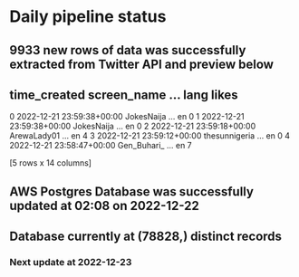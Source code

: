 # Daily pipeline status
## 9933 new rows of data was successfully extracted from Twitter API and preview below
##                time_created    screen_name  ... lang likes
0 2022-12-21 23:59:38+00:00     JokesNaija  ...   en     0
1 2022-12-21 23:59:38+00:00     JokesNaija  ...   en     0
2 2022-12-21 23:59:18+00:00    ArewaLady01  ...   en     4
3 2022-12-21 23:59:12+00:00  thesunnigeria  ...   en     0
4 2022-12-21 23:58:47+00:00    Gen_Buhari_  ...   en     7

[5 rows x 14 columns]
## AWS Postgres Database was successfully updated at  02:08 on 2022-12-22
## Database currently at (78828,) distinct records
### Next update at 2022-12-23
